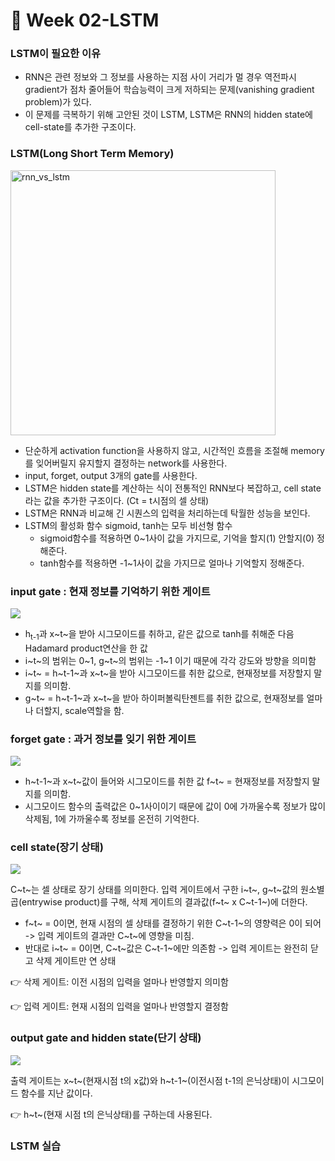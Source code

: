 
# 🦜 Week 02-LSTM

### LSTM이 필요한 이유
- RNN은 관련 정보와 그 정보를 사용하는 지점 사이 거리가 멀 경우 역전파시 gradient가 점차 줄어들어 학습능력이 크게 저하되는 문제(vanishing gradient problem)가 있다.
- 이 문제를 극복하기 위해 고안된 것이 LSTM, LSTM은 RNN의 hidden state에 cell-state를 추가한 구조이다.


### LSTM(Long Short Term Memory)
<img width="424" alt="rnn_vs_lstm" src="https://user-images.githubusercontent.com/33839093/108020957-e2d95f80-7060-11eb-8239-9493161381d5.png">

- 단순하게 activation function을 사용하지 않고, 시간적인 흐름을 조절해 memory를 잊어버릴지 유지할지 결정하는 network를 사용한다.
- input, forget, output 3개의 gate를 사용한다.
- LSTM은 hidden state를 계산하는 식이 전통적인 RNN보다 복잡하고, cell state라는 값을 추가한 구조이다. (C<srb>t</srb> = t시점의 셀 상태)
- LSTM은 RNN과 비교해 긴 시퀀스의 입력을 처리하는데 탁월한 성능을 보인다.
- LSTM의 활성화 함수 sigmoid, tanh는 모두 비선형 함수
  - sigmoid함수를 적용하면 0~1사이 값을 가지므로, 기억을 할지(1) 안할지(0) 정해준다.
  -  tanh함수를 적용하면 -1~1사이 값을 가지므로 얼마나 기억할지 정해준다.


### input gate : 현재 정보를 기억하기 위한 게이트
<img src="https://user-images.githubusercontent.com/33839093/108022030-1ae1a200-7063-11eb-9835-e279793c2729.png">

- h<sub>t-1</sub>과 x~t~을 받아 시그모이드를 취하고, 같은 값으로 tanh를 취해준 다음 Hadamard product연산을 한 값
- i~t~의 범위는 0~1, g~t~의 범위는 -1~1 이기 때문에 각각 강도와 방향을 의미함
- i~t~ = h~t-1~과 x~t~을 받아 시그모이드를 취한 값으로, 현재정보를 저장할지 말지를 의미함.
- g~t~ = h~t-1~과 x~t~을 받아 하이퍼볼릭탄젠트를 취한 값으로, 현재정보를 얼마나 더할지, scale역할을 함.


### forget gate : 과거 정보를 잊기 위한 게이트
<img src="https://user-images.githubusercontent.com/33839093/108021260-7f036680-7061-11eb-9f93-2b5ed2f1f00e.png">

- h~t-1~과 x~t~값이 들어와 시그모이드를 취한 값 f~t~ = 현재정보를 저장할지 말지를 의미함.
- 시그모이드 함수의 출력값은 0~1사이이기 때문에 값이 0에 가까울수록 정보가 많이 삭제됨, 1에 가까울수록 정보를 온전히 기억한다.

### cell state(장기 상태)
<img src="https://user-images.githubusercontent.com/33839093/108021271-8591de00-7061-11eb-9359-c890682058b6.png">

C~t~는 셀 상태로 장기 상태를 의미한다.
입력 게이트에서 구한 i~t~, g~t~값의 원소별 곱(entrywise product)를 구해, 삭제 게이트의 결과값(f~t~ x C~t-1~)에 더한다.
- f~t~ = 0이면, 현재 시점의 셀 상태를 결정하기 위한 C~t-1~의 영향력은 0이 되어 -> 입력 게이트의 결과만 C~t~에 영향을 미침.
- 반대로 i~t~ = 0이면, C~t~값은 C~t-1~에만 의존함 -> 입력 게이트는 완전히 닫고 삭제 게이트만 연 상태

👉 삭제 게이트: 이전 시점의 입력을 얼마나 반영할지 의미함

👉 입력 게이트: 현재 시점의 입력을 얼마나 반영할지 결정함


### output gate and hidden state(단기 상태)
<img src="https://user-images.githubusercontent.com/33839093/108021273-86c30b00-7061-11eb-93f5-e9cb8e910e1c.png">

출력 게이트는 x~t~(현재시점 t의 x값)와 h~t-1~(이전시점 t-1의 은닉상태)이 시그모이드 함수를 지난 값이다.

👉 h~t~(현재 시점 t의 은닉상태)를 구하는데 사용된다.


### LSTM 실습
